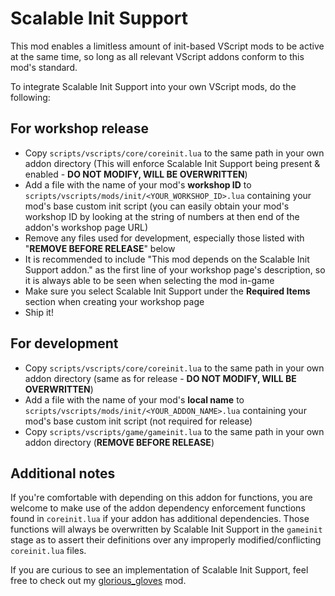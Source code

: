 # Scalable Init Support
This mod enables a limitless amount of init-based VScript mods to be active at the same time, so long as all relevant VScript addons conform to this mod's standard.

To integrate Scalable Init Support into your own VScript mods, do the following:

## For workshop release
* Copy `scripts/vscripts/core/coreinit.lua` to the same path in your own addon directory (This will enforce Scalable Init Support being present & enabled - **DO NOT MODIFY, WILL BE OVERWRITTEN**)
* Add a file with the name of your mod's **workshop ID** to `scripts/vscripts/mods/init/<YOUR_WORKSHOP_ID>.lua` containing your mod's base custom init script (you can easily obtain your mod's workshop ID by looking at the string of numbers at then end of the addon's workshop page URL)
* Remove any files used for development, especially those listed with "**REMOVE BEFORE RELEASE**" below
* It is recommended to include "This mod depends on the Scalable Init Support addon." as the first line of your workshop page's description, so it is always able to be seen when selecting the mod in-game
* Make sure you select Scalable Init Support under the **Required Items** section when creating your workshop page
* Ship it!

## For development
* Copy `scripts/vscripts/core/coreinit.lua` to the same path in your own addon directory (same as for release - **DO NOT MODIFY, WILL BE OVERWRITTEN**)
* Add a file with the name of your mod's **local name** to `scripts/vscripts/mods/init/<YOUR_ADDON_NAME>.lua` containing your mod's base custom init script (not required for release)
* Copy `scripts/vscripts/game/gameinit.lua` to the same path in your own addon directory (**REMOVE BEFORE RELEASE**)

## Additional notes
If you're comfortable with depending on this addon for functions, you are welcome to make use of the addon dependency enforcement functions found in `coreinit.lua` if your addon has additional dependencies.  Those functions will always be overwritten by Scalable Init Support in the `gameinit` stage as to assert their definitions over any improperly modified/conflicting `coreinit.lua` files.

If you are curious to see an implementation of Scalable Init Support, feel free to check out my [glorious_gloves](https://github.com/PeterSHollander/glorious_gloves) mod.